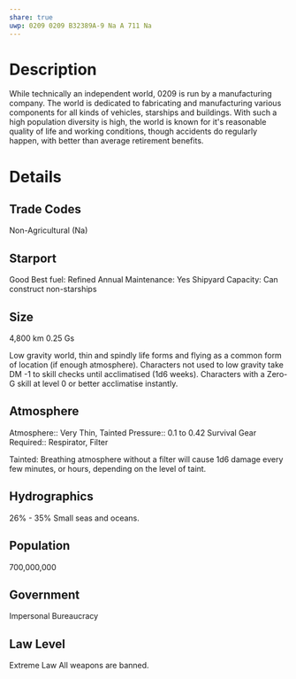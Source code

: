 ```yaml
---
share: true
uwp: 0209 0209 B32389A-9 Na A 711 Na
---
```


# Description
While technically an independent world, 0209 is run by a manufacturing company. The world is dedicated to fabricating and manufacturing various components for all kinds of vehicles, starships and buildings.
With such a high population diversity is high, the world is known for it's reasonable quality of life and working conditions, though accidents do regularly happen, with better than average retirement benefits.

# Details
## Trade Codes
Non-Agricultural (Na)

## Starport
Good
Best fuel: Refined
Annual Maintenance: Yes
Shipyard Capacity: Can construct non-starships

## Size
4,800 km
0.25 Gs

Low gravity world, thin and spindly life forms and flying as a common form of location (if enough atmosphere).
Characters not used to low gravity take DM -1 to skill checks until acclimatised (1d6 weeks).
Characters with a Zero-G skill at level 0 or better acclimatise instantly.

## Atmosphere
Atmosphere:: Very Thin, Tainted
Pressure:: 0.1 to 0.42
Survival Gear Required:: Respirator, Filter

Tainted: Breathing atmosphere without a filter will cause 1d6 damage every few minutes, or hours, depending on the level of taint.

## Hydrographics
26% - 35%
Small seas and oceans.

## Population
700,000,000

## Government
Impersonal Bureaucracy

## Law Level
Extreme Law
All weapons are banned.